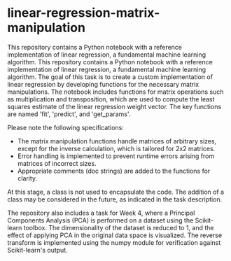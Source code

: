 # linear-regression-matrix-manipulation
This repository contains a Python notebook with a reference implementation of linear regression, a fundamental machine learning algorithm.
This repository contains a Python notebook with a reference implementation of linear regression, a fundamental machine learning algorithm. The goal of this task is to create a custom implementation of linear regression by developing functions for the necessary matrix manipulations. The notebook includes functions for matrix operations such as multiplication and transposition, which are used to compute the least squares estimate of the linear regression weight vector. The key functions are named 'fit', 'predict', and 'get_params'.

Please note the following specifications:
- The matrix manipulation functions handle matrices of arbitrary sizes, except for the inverse calculation, which is tailored for 2x2 matrices.
- Error handling is implemented to prevent runtime errors arising from matrices of incorrect sizes.
- Appropriate comments (doc strings) are added to the functions for clarity.

At this stage, a class is not used to encapsulate the code. The addition of a class may be considered in the future, as indicated in the task description.

The repository also includes a task for Week 4, where a Principal Components Analysis (PCA) is performed on a dataset using the Scikit-learn toolbox. The dimensionality of the dataset is reduced to 1, and the effect of applying PCA in the original data space is visualized. The reverse transform is implemented using the numpy module for verification against Scikit-learn's output.
